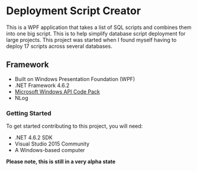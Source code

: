 # Deployment Script Creator
This is a WPF application that takes a list of SQL scripts and combines them into one big script. This is to help simplify database script deployment for large projects. This project was started when I found myself having to deploy 17 scripts across several databases.

## Framework
- Built on Windows Presentation Foundation (WPF)
- .NET Framework 4.6.2
- [Microsoft Windows API Code Pack](https://github.com/aybe/Windows-API-Code-Pack-1.1)
- NLog

### Getting Started
To get started contributing to this project, you will need:
- .NET 4.6.2 SDK
- Visual Studio 2015 Community
- A Windows-based computer

__Please note, this is still in a very alpha state__ 
